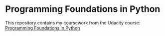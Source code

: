 # Programming Foundations in Python

This repository contains my coursework from the Udacity course:
[Programming Foundations in Python](https://www.udacity.com/courses/programming-foundations-with-python--ud036)